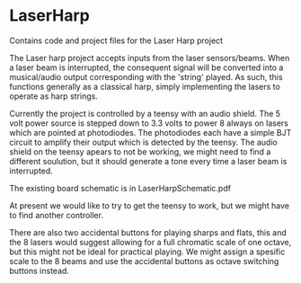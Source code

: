 # LaserHarp
Contains code and project files for the Laser Harp project

The Laser harp project accepts inputs from the laser sensors/beams. When a laser beam is interrupted, the consequent signal will be converted into a musical/audio output corresponding with the 'string' played. As such, this functions generally as a classical harp, simply implementing the lasers to operate as harp strings.

Currently the project is controlled by a teensy with an audio shield. The 5 volt power source is stepped down to 3.3 volts to power 8 always on lasers which are pointed at photodiodes. The photodiodes each have a simple BJT circuit to amplify their output which is detected by the teensy. The audio shield on the teensy apears to not be working, we might need to find a different soulution, but it should generate a tone every time a laser beam is interrupted.

The existing board schematic is in LaserHarpSchematic.pdf

At present we would like to try to get the teensy to work, but we might have to find another controller.

There are also two accidental buttons for playing sharps and flats, this and the 8 lasers would suggest allowing for a full chromatic scale of one octave, but this might not be ideal for practical playing. We might assign a spesific scale to the 8 beams and use the accidental buttons as octave switching buttons instead.
